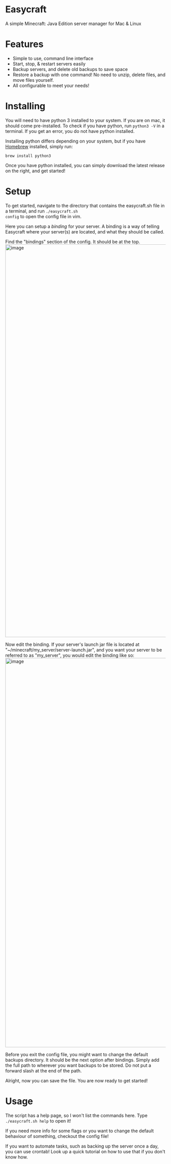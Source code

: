 # Easycraft
A simple Minecraft: Java Edition server manager for Mac &amp; Linux

# Features
* Simple to use, command line interface
* Start, stop, & restart servers easily
* Backup servers, and delete old backups to save space
* Restore a backup with one command! No need to unzip, delete files, and move files yourself.
* All configurable to meet your needs!

# Installing
You will need to have python 3 installed to your system. If you are on mac, it should come pre-installed.
To check if you have python, run <code>python3 -V</code> in a terminal. If you get an error, you do not have python installed.

Installing python differs depending on your system, but if you have [Homebrew](https://brew.sh/) installed, simply run:

<code>brew install python3</code> 

Once you have python installed, you can simply download the latest release on the right, and get started!

# Setup
To get started, navigate to the directory that contains the easycraft.sh file in a terminal, and run <code>./easycraft.sh config</code> to open the config file in vim.

Here you can setup a *binding* for your server. A binding is a way of telling Easycraft where your server(s) are located, and what they should be called.

Find the "bindings" section of the config. It should be at the top.
<img width="1230" alt="image" src="https://github.com/hw2007/Easycraft/assets/60082961/419fd43d-bf69-44e8-8245-9a3c1ba2a032">

Now edit the binding. If your server's launch jar file is located at "~/minecraft/my_server/server-launch.jar", and you want your server to be referred to as "my_server", you would edit the binding like so:
<img width="1219" alt="image" src="https://github.com/hw2007/Easycraft/assets/60082961/207e426a-20e5-4b9d-a737-ccecbec5755c">

Before you exit the config file, you might want to change the default backups directory. It should be the next option after bindings. Simply add the full path to wherever you want backups to be stored. Do not put a forward slash at the end of the path.

Alright, now you can save the file. You are now ready to get started!

# Usage
The script has a help page, so I won't list the commands here. Type <code>./easycraft.sh help</code> to open it!

If you need more info for some flags or you want to change the default behaviour of something, checkout the config file!

If you want to automate tasks, such as backing up the server once a day, you can use crontab! Look up a quick tutorial on how to use that if you don't know how.
